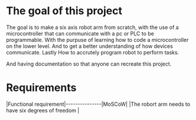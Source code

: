 # The goal of this project

The goal is to make a six axis robot arm from scratch, with the use of a microcontroller that can communicate with a pc or PLC to be programmable. 
With the purpuse of learning how to code a microcontroller on the lower level. And to get a better understanding of how devices communicate. Lastly 
How to accrutely program robot to perform tasks. 

And having documentation so that anyone can recreate this project.

# Requirements
|Functional requirement|---------------|MoSCoW|
|The robort arm needs to have six degrees of freedom | 